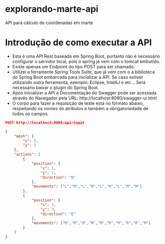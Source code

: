# explorando-marte-api
API para cálculo de coordenadas em marte

# Introdução de como executar a API
 - Esta é uma API Rest baseada em Spring Boot, portanto não é necessário configurar o servidor local, pois o spring já vem com o tomcat embutido.
 - Existe apenas um Endpoint do tipo POST para ser chamado.
 - Utilizei a ferramente Spring Tools Suite, que já vem com o a biblioteca do Spring Boot embarcada para inicializar a API. Se caso estiver utilizando outra ferramenta, exemplo:    Eclipse, IntelliJ e etc... Será necessário baixar o plugin do Spring Boot.
 - Após inicializar a API a Documentação do Swagger pode ser acessada através do Navegador pela URL: http://localhost:8080/swagger-ui.html
 - O corpo para fazer a requisição de teste está no formato abaixo, respeitando os nomes do atributos e também a obrigatoriedade de todos os campos.

```json
POST http://localhost:8080/api/input

{
    "mesh": {
        "x": 5,
        "y": 5
    },
    "actions": [
        {
            "position": {
                "x": 1,
                "y": 2,
                "direction": "N"
            },
            "movements": ["L","M","L","M","L","M","L","M","M"]
        },
        {
            "position": {
                "x": 3,
                "y": 3,
                "direction": "E"
            },
            "movements": ["M","M","R","M","M","R","M","R","R","M"]
        }
    ]
}
```
